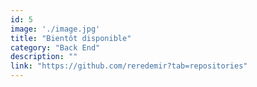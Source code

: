 ```yaml
---
id: 5
image: './image.jpg'
title: "Bientôt disponible"
category: "Back End"
description: ""
link: "https://github.com/reredemir?tab=repositories"
---
```

